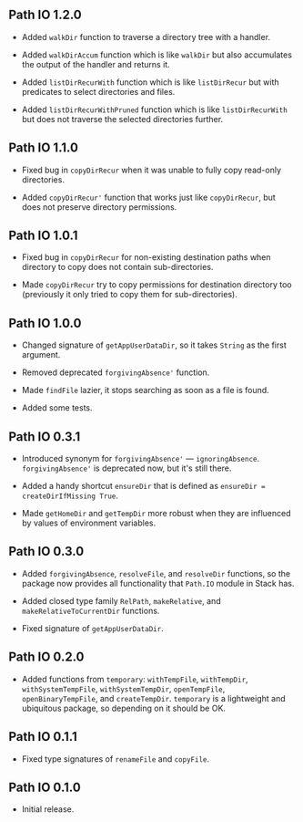 ## Path IO 1.2.0

* Added `walkDir` function to traverse a directory tree with a handler.

* Added `walkDirAccum` function which is like `walkDir` but also accumulates
  the output of the handler and returns it.

* Added `listDirRecurWith` function which is like `listDirRecur` but with
  predicates to select directories and files.

* Added `listDirRecurWithPruned` function which is like `listDirRecurWith` but
  does not traverse the selected directories further.

## Path IO 1.1.0

* Fixed bug in `copyDirRecur` when it was unable to fully copy read-only
  directories.

* Added `copyDirRecur'` function that works just like `copyDirRecur`, but
  does not preserve directory permissions.

## Path IO 1.0.1

* Fixed bug in `copyDirRecur` for non-existing destination paths when
  directory to copy does not contain sub-directories.

* Made `copyDirRecur` try to copy permissions for destination directory too
  (previously it only tried to copy them for sub-directories).

## Path IO 1.0.0

* Changed signature of `getAppUserDataDir`, so it takes `String` as the
  first argument.

* Removed deprecated `forgivingAbsence'` function.

* Made `findFile` lazier, it stops searching as soon as a file is found.

* Added some tests.

## Path IO 0.3.1

* Introduced synonym for `forgivingAbsence'` —
  `ignoringAbsence`. `forgivingAbsence'` is deprecated now, but it's still
  there.

* Added a handy shortcut `ensureDir` that is defined as
  `ensureDir = createDirIfMissing True`.

* Made `getHomeDir` and `getTempDir` more robust when they are influenced by
  values of environment variables.

## Path IO 0.3.0

* Added `forgivingAbsence`, `resolveFile`, and `resolveDir` functions, so
  the package now provides all functionality that `Path.IO` module in Stack
  has.

* Added closed type family `RelPath`, `makeRelative`, and
  `makeRelativeToCurrentDir` functions.

* Fixed signature of `getAppUserDataDir`.

## Path IO 0.2.0

* Added functions from `temporary`: `withTempFile`, `withTempDir`,
  `withSystemTempFile`, `withSystemTempDir`, `openTempFile`,
  `openBinaryTempFile`, and `createTempDir`. `temporary` is a lightweight
  and ubiquitous package, so depending on it should be OK.

## Path IO 0.1.1

* Fixed type signatures of `renameFile` and `copyFile`.

## Path IO 0.1.0

* Initial release.
